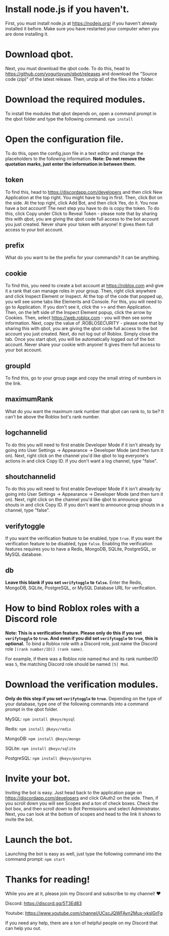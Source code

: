 # Install node.js if you haven't.
First, you must install node.js at https://nodejs.org/ if you haven't already installed it before. Make sure you have restarted your computer when you are done installing it.

# Download qbot.
Next, you must download the qbot code. To do this, head to https://github.com/yogurtsyum/qbot/releases and download the "Source code (zip)" of the latest release. Then, unzip all of the files into a folder.

# Download the required modules.
To install the modules that qbot depends on, open a command prompt in the qbot folder and type the following command.
```npm install```

# Open the configuration file.
To do this, open the config.json file in a text editor and change the placeholders to the following information. **Note: Do not remove the quotation marks, just enter the information in between them.**

## token
To find this, head to https://discordapp.com/developers and then click New Application at the top right. You might have to log in first. Then, click Bot on the side. At the top right, click Add Bot, and then click Yes, do it. You now have a bot account! The next step you have to do is copy the token. To do this, click Copy under Click to Reveal Token - please note that by sharing this with qbot, you are giving the qbot code full access to the bot account you just created. Never share your token with anyone! It gives them full access to your bot account. 
## prefix
What do you want to be the prefix for your commands? It can be anything.
## cookie
To find this, you need to create a bot account at https://roblox.com and give it a rank that can manage roles in your group. Then, right click anywhere and click Inspect Element or Inspect. At the top of the code that popped up, you will see some tabs like Elements and Console. For this, you will need to go to Application. If you don't see it, click the >> and then Application. Then, on the left side of the Inspect Element popup, click the arrow by Cookies. Then, select https://web.roblox.com - you will then see some information. Next, copy the value of .ROBLOSECURITY - please note that by sharing this with qbot, you are giving the qbot code full access to the bot account you just created. Next, do not log out of Roblox. Simply close the tab. Once you start qbot, you will be automatically logged out of the bot account. Never share your cookie with anyone! It gives them full access to your bot account.
## groupId
To find this, go to your group page and copy the small string of numbers in the link.
## maximumRank
What do you want the maximum rank number that qbot can rank to, to be? It can't be above the Roblox bot's rank number.
## logchannelid
To do this you will need to first enable Developer Mode if it isn't already by going into User Settings -> Appearance -> Developer Mode (and then turn it on). Next, right click on the channel you'd like qbot to log everyone's actions in and click Copy ID. If you don't want a log channel, type "false".
## shoutchannelid
To do this you will need to first enable Developer Mode if it isn't already by going into User Settings -> Appearance -> Developer Mode (and then turn it on). Next, right click on the channel you'd like qbot to announce group shouts in and click Copy ID. If you don't want to announce group shouts in a channel, type "false".
## verifytoggle
If you want the verification feature to be enabled, type `true`. If you want the verification feature to be disabled, type `false`. Enabling the verification features requires you to have a Redis, MongoDB, SQLite, PostgreSQL, or MySQL database.
## db
**Leave this blank if you set `verifytoggle` to `false`.** Enter the Redis, MongoDB, SQLite, PostgreSQL, or MySQL Database URL for verification.

# How to bind Roblox roles with a Discord role
**Note: This is a verification feature. Please only do this if you set `verifytoggle` to `true`. And even if you did set `verifytoggle` to `true`, this is optional.**
To bind a Roblox role with a Discord role, just name the Discord role `[(rank number/ID)] (rank name)`.

For example, if there was a Roblox role named `Mod` and its rank number/ID was `5`, the matching Discord role should be named `[5] Mod`.

# Download the verification modules.
**Only do this step if you set `verifytoggle` to `true`.** Depending on the type of your database, type one of the following commands into a command prompt in the qbot folder.

MySQL:
`npm install @keyv/mysql`

Redis:
`npm install @keyv/redis`

MongoDB:
`npm install @keyv/mongo`

SQLite:
`npm install @keyv/sqlite`

PostgreSQL:
`npm install @keyv/postgres`

# Invite your bot.
Inviting the bot is easy. Just head back to the application page on https://discordapp.com/developers and click OAuth2 on the side. Then, if you scroll down you will see Scopes and a ton of check boxes. Check the bot box, and then scroll down to Bot Permissions and select Administrator. Next, you can look at the bottom of scopes and head to the link it shows to invite the bot.

# Launch the bot.
Launching the bot is easy as well, just type the following command into the command prompt:
```npm start```

# Thanks for reading!
While you are at it, please join my Discord and subscribe to my channel! ❤️ 

Discord: https://discord.gg/5T3Ed83

Youtube: https://www.youtube.com/channel/UCscJQWFAvn2Mus-ykslGrFg

If you need any help, there are a ton of helpful people on my Discord that can help you out.